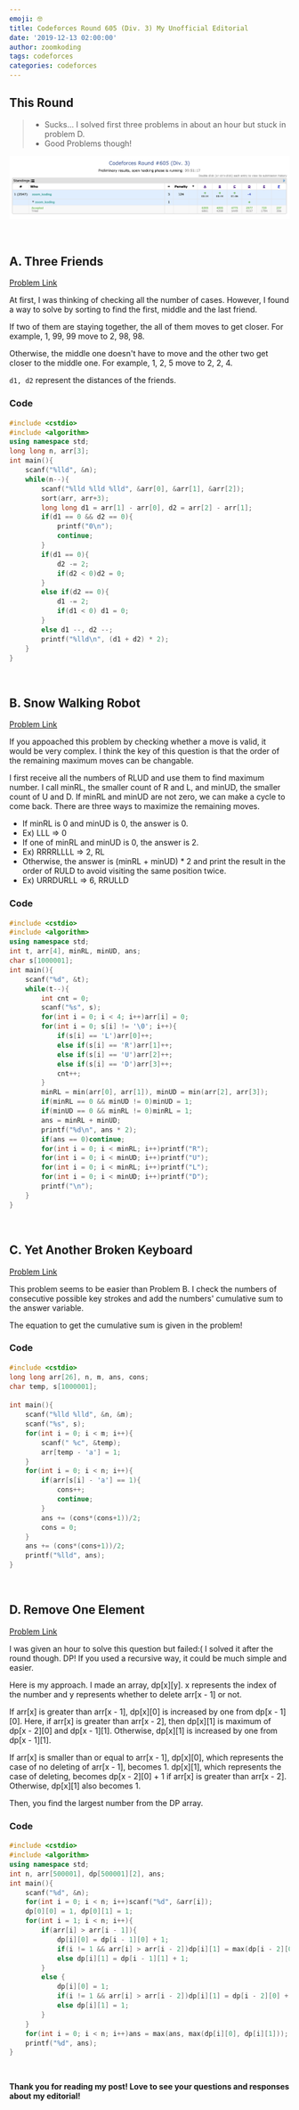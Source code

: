 ```yaml
---
emoji: 🤓
title: Codeforces Round 605 (Div. 3) My Unofficial Editorial
date: '2019-12-13 02:00:00'
author: zoomkoding
tags: codeforces
categories: codeforces
---
```


## This Round

>* Sucks... I solved first three problems in about an hour but stuck in problem D.
>* Good Problems though!

![사진](./codeforces-605.png)

<br>

## A. Three Friends

[Problem Link](https://codeforces.com/contest/1272/problem/A)

At first, I was thinking of checking all the number of cases. However, I found a way to solve by sorting to find the first, middle and the last friend.

If two of them are staying together, the all of them moves to get closer. For example, 1, 99, 99 move to 2, 98, 98.

Otherwise, the middle one doesn't have to move and the other two get closer to the middle one. For example, 1, 2, 5 move to 2, 2, 4.

`d1, d2` represent the distances of the friends.

### Code

```cpp
#include <cstdio>
#include <algorithm>
using namespace std;
long long n, arr[3];
int main(){
    scanf("%lld", &n);
    while(n--){
        scanf("%lld %lld %lld", &arr[0], &arr[1], &arr[2]);
        sort(arr, arr+3);
        long long d1 = arr[1] - arr[0], d2 = arr[2] - arr[1];
        if(d1 == 0 && d2 == 0){
            printf("0\n");
            continue;
        }
        if(d1 == 0){
            d2 -= 2;
            if(d2 < 0)d2 = 0;
        }
        else if(d2 == 0){
            d1 -= 2;
            if(d1 < 0) d1 = 0;
        }
        else d1 --, d2 --;
        printf("%lld\n", (d1 + d2) * 2);
    }
}
```

<br>

## B. Snow Walking Robot

[Problem Link](https://codeforces.com/contest/1272/problem/B)

If you appoached this problem by checking whether a move is valid, it would be very complex. I think the key of this question is that the order of the remaining maximum moves can be changable.

I first receive all the numbers of RLUD and use them to find maximum number. I call minRL, the smaller count of R and L, and minUD, the smaller count of U and D. If minRL and minUD are not zero, we can make a cycle to come back.
There are three ways to maximize the remaining moves.

* If minRL is 0 and minUD is 0, the answer is 0.
* Ex) LLL => 0
* If one of minRL and minUD is 0, the answer is 2.
* Ex) RRRRLLLL => 2, RL
* Otherwise, the answer is (minRL + minUD) * 2 and print the result in the order of RULD to avoid visiting the same position twice.
* Ex) URRDURLL => 6, RRULLD

### Code

```cpp
#include <cstdio>
#include <algorithm>
using namespace std;
int t, arr[4], minRL, minUD, ans;
char s[1000001];
int main(){
    scanf("%d", &t);
    while(t--){
        int cnt = 0;
        scanf("%s", s);
        for(int i = 0; i < 4; i++)arr[i] = 0;
        for(int i = 0; s[i] != '\0'; i++){
            if(s[i] == 'L')arr[0]++;
            else if(s[i] == 'R')arr[1]++;
            else if(s[i] == 'U')arr[2]++;
            else if(s[i] == 'D')arr[3]++;
            cnt++;
        }
        minRL = min(arr[0], arr[1]), minUD = min(arr[2], arr[3]);
        if(minRL == 0 && minUD != 0)minUD = 1;
        if(minUD == 0 && minRL != 0)minRL = 1;
        ans = minRL + minUD;
        printf("%d\n", ans * 2);
        if(ans == 0)continue;
        for(int i = 0; i < minRL; i++)printf("R");
        for(int i = 0; i < minUD; i++)printf("U");
        for(int i = 0; i < minRL; i++)printf("L");
        for(int i = 0; i < minUD; i++)printf("D");
        printf("\n");
    }
}
```

<br>

## C. Yet Another Broken Keyboard

[Problem Link](https://codeforces.com/contest/1272/problem/C)

This problem seems to be easier than Problem B. I check the numbers of consecutive possible key strokes and add the numbers' cumulative sum to the answer variable.

The equation to get the cumulative sum is given in the problem!

### Code

```cpp
#include <cstdio>
long long arr[26], n, m, ans, cons;
char temp, s[1000001];

int main(){
    scanf("%lld %lld", &n, &m);
    scanf("%s", s);
    for(int i = 0; i < m; i++){
        scanf(" %c", &temp);
        arr[temp - 'a'] = 1;
    }
    for(int i = 0; i < n; i++){
        if(arr[s[i] - 'a'] == 1){
            cons++;
            continue;
        }
        ans += (cons*(cons+1))/2;
        cons = 0;
    }
    ans += (cons*(cons+1))/2;
    printf("%lld", ans);
}
```

<br>

## D. Remove One Element

[Problem Link](https://codeforces.com/contest/1272/problem/D)

I was given an hour to solve this question but failed:( I solved it after the round though. DP! If you used a recursive way, it could be much simple and easier.

Here is my approach. I made an array, dp[x][y]. x represents the index of the number and y represents whether to delete arr[x - 1] or not.

If arr[x] is greater than arr[x - 1], dp[x][0] is increased by one from dp[x - 1][0]. Here, if arr[x] is greater than arr[x - 2], then dp[x][1] is maximum of dp[x - 2][0] and dp[x - 1][1]. Otherwise, dp[x][1] is increased by one from dp[x - 1][1].

If arr[x] is smaller than or equal to arr[x - 1], dp[x][0], which represents the case of no deleting of arr[x - 1], becomes 1. dp[x][1], which represents the case of deleting, becomes dp[x - 2][0] + 1 if arr[x] is greater than arr[x - 2]. Otherwise, dp[x][1] also becomes 1.

Then, you find the largest number from the DP array.

### Code

```cpp
#include <cstdio>
#include <algorithm>
using namespace std;
int n, arr[500001], dp[500001][2], ans;
int main(){
    scanf("%d", &n);
    for(int i = 0; i < n; i++)scanf("%d", &arr[i]);
    dp[0][0] = 1, dp[0][1] = 1;
    for(int i = 1; i < n; i++){
        if(arr[i] > arr[i - 1]){
            dp[i][0] = dp[i - 1][0] + 1; 
            if(i != 1 && arr[i] > arr[i - 2])dp[i][1] = max(dp[i - 2][0], dp[i - 1][1]) + 1;
            else dp[i][1] = dp[i - 1][1] + 1;
        }
        else {
            dp[i][0] = 1;
            if(i != 1 && arr[i] > arr[i - 2])dp[i][1] = dp[i - 2][0] + 1;
            else dp[i][1] = 1;
        }
    }
    for(int i = 0; i < n; i++)ans = max(ans, max(dp[i][0], dp[i][1]));
    printf("%d", ans);
}
```

<br>

**Thank you for reading my post! Love to see your questions and responses about my editorial!**


```toc
```